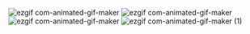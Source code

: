 ![ezgif com-animated-gif-maker](https://github.com/user-attachments/assets/c8f65316-814e-413a-8d7c-586cb9776616) 
![ezgif com-animated-gif-maker](https://github.com/user-attachments/assets/e2b80590-29d8-4ed7-bc18-aec1ae41e7eb)
![ezgif com-animated-gif-maker](https://github.com/user-attachments/assets/0c5db004-a97f-4f67-8a1d-1e5bf905f26a)
![ezgif com-animated-gif-maker (1)](https://github.com/user-attachments/assets/9db91c98-648f-4e92-94d9-c3ad6fb5f513)
